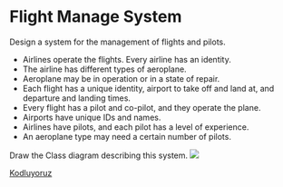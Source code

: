 # Flight Manage System
Design a system for the management of flights and pilots.

- Airlines operate the flights. Every airline has an identity.
- The airline has different types of aeroplane.
- Aeroplane may be in operation or in a state of repair.
- Each flight has a unique identity, airport to take off and land at, and departure and landing times.
- Every flight has a pilot and co-pilot, and they operate the plane.
- Airports have unique IDs and names.
- Airlines have pilots, and each pilot has a level of experience.
- An aeroplane type may need a certain number of pilots.

Draw the Class diagram describing this system.
![](https://github.com/BBilgeKaplan/PatikaDev/blob/main/OPP/UML%20Diagrams/FlightManage.PNG)

[Kodluyoruz](https://app.patika.dev/)